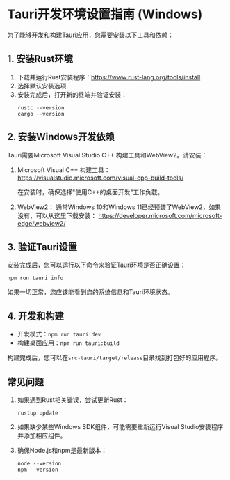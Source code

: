 # Tauri开发环境设置指南 (Windows)

为了能够开发和构建Tauri应用，您需要安装以下工具和依赖：

## 1. 安装Rust环境

1. 下载并运行Rust安装程序：https://www.rust-lang.org/tools/install
2. 选择默认安装选项
3. 安装完成后，打开新的终端并验证安装：
   ```
   rustc --version
   cargo --version
   ```

## 2. 安装Windows开发依赖

Tauri需要Microsoft Visual Studio C++ 构建工具和WebView2。请安装：

1. Microsoft Visual C++ 构建工具：
   https://visualstudio.microsoft.com/visual-cpp-build-tools/

   在安装时，确保选择"使用C++的桌面开发"工作负载。

2. WebView2：
   通常Windows 10和Windows 11已经预装了WebView2，如果没有，可以从这里下载安装：
   https://developer.microsoft.com/microsoft-edge/webview2/

## 3. 验证Tauri设置

安装完成后，您可以运行以下命令来验证Tauri环境是否正确设置：

```
npm run tauri info
```

如果一切正常，您应该能看到您的系统信息和Tauri环境状态。

## 4. 开发和构建

- 开发模式：`npm run tauri:dev`
- 构建桌面应用：`npm run tauri:build`

构建完成后，您可以在`src-tauri/target/release`目录找到打包好的应用程序。

## 常见问题

1. 如果遇到Rust相关错误，尝试更新Rust：
   ```
   rustup update
   ```

2. 如果缺少某些Windows SDK组件，可能需要重新运行Visual Studio安装程序并添加相应组件。

3. 确保Node.js和npm是最新版本：
   ```
   node --version
   npm --version
   ``` 